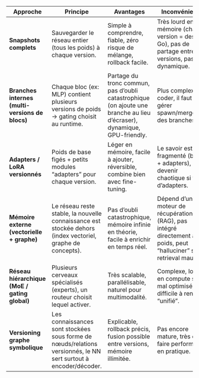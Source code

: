 
| Approche                                        | Principe                                                                                                        | Avantages                                                                                                               | Inconvénients                                                                                                        | Difficulté      |
| ----------------------------------------------- | --------------------------------------------------------------------------------------------------------------- | ----------------------------------------------------------------------------------------------------------------------- | -------------------------------------------------------------------------------------------------------------------- | --------------- |
| **Snapshots complets**                          | Sauvegarder le réseau entier (tous les poids) à chaque version.                                                 | Simple à comprendre, fiable, zéro risque de mélange, rollback facile.                                                   | Très lourd en mémoire (chaque version = des Go), pas de partage entre versions, pas dynamique.                       | Facile          |
| **Branches internes (multi-versions de blocs)** | Chaque bloc (ex: MLP) contient plusieurs versions de poids → gating choisit au runtime.                         | Partage du tronc commun, pas d’oubli catastrophique (on ajoute une branche au lieu d’écraser), dynamique, GPU-friendly. | Plus complexe à coder, il faut gérer spawn/merge/GC des branches.                                                    | Moyen-Difficile |
| **Adapters / LoRA versionnés**                  | Poids de base figés + petits modules “adapters” pour chaque version.                                            | Léger en mémoire, facile à ajouter, réversible, combine bien avec fine-tuning.                                          | Le savoir est fragmenté (base + adapters), peut devenir chaotique si trop d’adapters.                                | Moyen           |
| **Mémoire externe (vectorielle + graphe)**      | Le réseau reste stable, la nouvelle connaissance est stockée dehors (index vectoriel, graphe de concepts).      | Pas d’oubli catastrophique, mémoire infinie en théorie, facile à enrichir en temps réel.                                | Dépend d’un moteur de récupération (RAG), pas intégré directement aux poids, peut “halluciner” si retrieval mauvais. | Moyen           |
| **Réseau hiérarchique (MoE / gating global)**   | Plusieurs cerveaux spécialisés (experts), un routeur choisit lequel activer.                                    | Très scalable, parallélisable, naturel pour multimodalité.                                                              | Complexe, lourd en compute si mal optimisé, difficile à rendre “unifié”.                                             | Difficile       |
| **Versioning graphe symbolique**                | Les connaissances sont stockées sous forme de nœuds/relations versionnés, le NN sert surtout à encoder/décoder. | Explicable, rollback précis, fusion possible entre versions, mémoire illimitée.                                         | Pas encore mature, très dur à faire performant en pratique.                                                          | Très difficile  |
